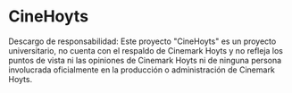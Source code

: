 # CineHoyts

Descargo de responsabilidad: Este proyecto "CineHoyts" es un proyecto universitario, no cuenta con el respaldo de Cinemark Hoyts y no refleja los puntos de vista ni las opiniones de Cinemark Hoyts ni de ninguna persona involucrada oficialmente en la producción o administración de Cinemark Hoyts.
